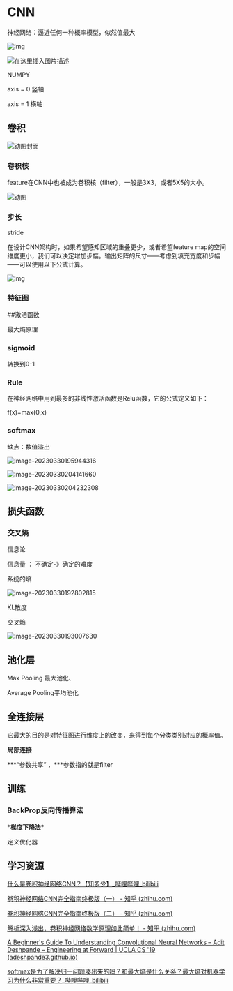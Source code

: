 

# CNN

神经网络：逼近任何一种概率模型，似然值最大





![img](https://pic3.zhimg.com/v2-06b66ed455e6f94c1b0530fe5b0c1d4e_r.jpg)

![在这里插入图片描述](https://p3-juejin.byteimg.com/tos-cn-i-k3u1fbpfcp/d98ea8e5969b4c86b3792c06830692e2~tplv-k3u1fbpfcp-zoom-in-crop-mark:4536:0:0:0.awebp)



NUMPY

axis  = 0 竖轴

axis  = 1 横轴



## 卷积

![动图封面](https://pic3.zhimg.com/v2-d7b60413d0a9dbc165c89bb413198176_b.jpg)

### 卷积核

feature在CNN中也被成为卷积核（filter），一般是3X3，或者5X5的大小。

![动图](https://pic2.zhimg.com/v2-3037dc47ea90a241c0f2cb4b4d29e66d_b.webp)



### 步长

 stride

在设计CNN架构时，如果希望感知区域的重叠更少，或者希望feature map的空间维度更小，我们可以决定增加步幅。输出矩阵的尺寸——考虑到填充宽度和步幅——可以使用以下公式计算。

![img](https://pic2.zhimg.com/80/v2-9d3cf1f4e2c8c02306847eb7fb0829d5_1440w.webp)

###  特征图



##激活函数

最大熵原理

### sigmoid

转换到0-1

### Rule

在神经网络中用到最多的非线性激活函数是Relu函数，它的公式定义如下：

f(x)=max(0,x)

### softmax

缺点：数值溢出

![image-20230330195944316](https://philfan-pic.oss-cn-beijing.aliyuncs.com/img/image-20230330195944316.png)

![image-20230330204141660](https://philfan-pic.oss-cn-beijing.aliyuncs.com/img/image-20230330204141660.png)





![image-20230330204232308](https://philfan-pic.oss-cn-beijing.aliyuncs.com/img/image-20230330204232308.png)

## 损失函数



### 交叉熵



信息论

信息量 ： 不确定-》确定的难度

系统的熵

![image-20230330192802815](https://philfan-pic.oss-cn-beijing.aliyuncs.com/img/image-20230330192802815.png)

KL散度

交叉熵

![image-20230330193007630](https://philfan-pic.oss-cn-beijing.aliyuncs.com/img/image-20230330193007630.png)

## 池化层

Max Pooling 最大池化、

Average Pooling平均池化

## 全连接层



它最大的目的是对特征图进行维度上的改变，来得到每个分类类别对应的概率值。

**局部连接**

***“参数共享” ，\***参数指的就是filter

## 训练 

### BackProp反向传播算法

***梯度下降法\***

定义优化器







## 学习资源

[什么是卷积神经网络CNN？【知多少】_哔哩哔哩_bilibili](https://www.bilibili.com/video/BV1oa411c7mS/?spm_id_from=333.788.recommend_more_video.0)

[卷积神经网络CNN完全指南终极版（一） - 知乎 (zhihu.com)](https://zhuanlan.zhihu.com/p/27908027?utm_campaign=shareopn&utm_medium=social&utm_oi=663017087136567296&utm_psn=1624746179111223296&utm_source=wechat_session)

[卷积神经网络CNN完全指南终极版（二） - 知乎 (zhihu.com)](https://zhuanlan.zhihu.com/p/28173972)

[解析深入浅出，卷积神经网络数学原理如此简单！ - 知乎 (zhihu.com)](https://zhuanlan.zhihu.com/p/434701372?utm_campaign=shareopn&utm_medium=social&utm_oi=663017087136567296&utm_psn=1624746960014966784&utm_source=wechat_session)

[A Beginner's Guide To Understanding Convolutional Neural Networks – Adit Deshpande – Engineering at Forward | UCLA CS '19 (adeshpande3.github.io)](https://adeshpande3.github.io/A-Beginner's-Guide-To-Understanding-Convolutional-Neural-Networks/)

[softmax是为了解决归一问题凑出来的吗？和最大熵是什么关系？最大熵对机器学习为什么非常重要？_哔哩哔哩_bilibili](https://www.bilibili.com/video/BV1cP4y1t7cP/?spm_id_from=333.788&vd_source=c22bb8d123dbc6430c3057dc8d2701b4)